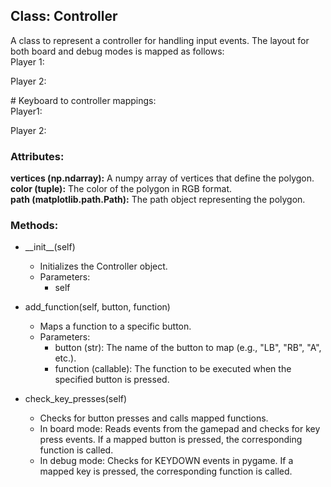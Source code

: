 
## Class: Controller

A class to represent a controller for handling input events. The layout for both board and debug modes is mapped as follows:  
Player 1:

Player 2:

\# Keyboard to controller mappings:  
Player1:

Player 2:

### Attributes:

**vertices (np.ndarray):** A numpy array of vertices that define the polygon.  
**color (tuple):** The color of the polygon in RGB format.  
**path (matplotlib.path.Path):** The path object representing the polygon.

### Methods:

* \_\_init\_\_(self)

  * Initializes the Controller object.  
  * Parameters:  
    * self  
* add\_function(self, button, function)  
  * Maps a function to a specific button.  
  * Parameters:  
    * button (str): The name of the button to map (e.g., "LB", "RB", "A", etc.).  
    * function (callable): The function to be executed when the specified button is pressed.  
* check\_key\_presses(self)  
  * Checks for button presses and calls mapped functions.  
  * In board mode: Reads events from the gamepad and checks for key press events. If a mapped button is pressed, the corresponding function is called.  
  * In debug mode: Checks for KEYDOWN events in pygame. If a mapped key is pressed, the corresponding function is called.


